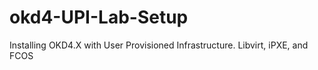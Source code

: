 # okd4-UPI-Lab-Setup
Installing OKD4.X with User Provisioned Infrastructure.  Libvirt, iPXE, and FCOS
